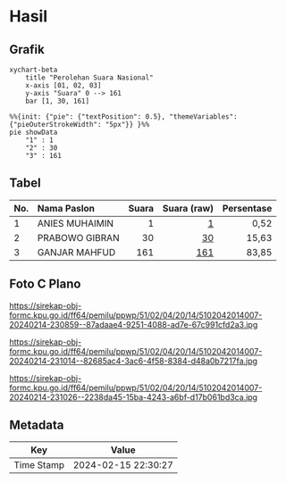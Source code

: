 # Hasil

## Grafik

```mermaid
xychart-beta
    title "Perolehan Suara Nasional"
    x-axis [01, 02, 03]
    y-axis "Suara" 0 --> 161
    bar [1, 30, 161]
```

```mermaid
%%{init: {"pie": {"textPosition": 0.5}, "themeVariables": {"pieOuterStrokeWidth": "5px"}} }%%
pie showData
    "1" : 1
    "2" : 30
    "3" : 161
```

## Tabel

| No. | Nama Paslon    | Suara | Suara (raw) | Persentase |
|:--- |:-------------- | -----:| -----------:| ----------:|
| 1   | ANIES MUHAIMIN | 1     | [1][p-1]    | 0,52       |
| 2   | PRABOWO GIBRAN | 30    | [30][p-2]   | 15,63      |
| 3   | GANJAR MAHFUD  | 161   | [161][p-3]  | 83,85      |


[p-1]: https://github.com/gigit-pemilu/pemilu-2024/blob/main/pilpres/hitung-suara/sub/51-bali/sub/02-tabanan/sub/04-kerambitan/sub/2014-kesiut/sub/007-tps/sub/paslon-1.txt
[p-2]: https://github.com/gigit-pemilu/pemilu-2024/blob/main/pilpres/hitung-suara/sub/51-bali/sub/02-tabanan/sub/04-kerambitan/sub/2014-kesiut/sub/007-tps/sub/paslon-2.txt
[p-3]: https://github.com/gigit-pemilu/pemilu-2024/blob/main/pilpres/hitung-suara/sub/51-bali/sub/02-tabanan/sub/04-kerambitan/sub/2014-kesiut/sub/007-tps/sub/paslon-3.txt

## Foto C Plano

https://sirekap-obj-formc.kpu.go.id/ff64/pemilu/ppwp/51/02/04/20/14/5102042014007-20240214-230859--87adaae4-9251-4088-ad7e-67c991cfd2a3.jpg

https://sirekap-obj-formc.kpu.go.id/ff64/pemilu/ppwp/51/02/04/20/14/5102042014007-20240214-231014--82685ac4-3ac6-4f58-8384-d48a0b7217fa.jpg

https://sirekap-obj-formc.kpu.go.id/ff64/pemilu/ppwp/51/02/04/20/14/5102042014007-20240214-231026--2238da45-15ba-4243-a6bf-d17b061bd3ca.jpg


## Metadata

| Key        | Value               |
| ---------- | ------------------- |
| Time Stamp | 2024-02-15 22:30:27 |



